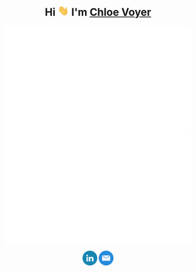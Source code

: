 
<h1 align="center"> Hi <img width="30px" src="assets\hi.gif">  
I'm <a href="https://chloevoyer.com">Chloe Voyer</h1>

<p align="center">
    <picture>
        <source media="(prefers-color-scheme: dark)" srcset="generated/overview.svg#gh-dark-mode-only">
        <img src="generated/overview.svg#gh-light-mode-only">
    </picture>
    <picture>
        <source media="(prefers-color-scheme: dark)" srcset="generated/languages.svg#gh-dark-mode-only">
        <img src="generated/languages.svg#gh-light-mode-only">
    </picture>
</p>
<p align="center">
    <a href="https://linkedin.com/in/chloe-voyer-142891164"><img src="icons/linkedin.svg" alt="LinkedIn" height="40"/></a>
    <a href="mailto:chloe.voyer@mail.mcgill.ca"><img src="icons/mailicon.svg" alt="E-Mail" height="40" /></a>
</p>
